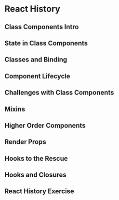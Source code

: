 # React History

## Class Components Intro

## State in Class Components

## Classes and Binding

## Component Lifecycle

## Challenges with Class Components

## Mixins

## Higher Order Components

## Render Props

## Hooks to the Rescue

## Hooks and Closures

## React History Exercise
